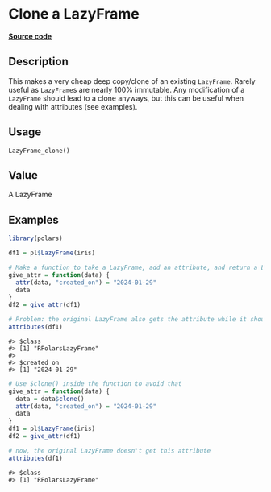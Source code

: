 

# Clone a LazyFrame

[**Source code**](https://github.com/pola-rs/r-polars/tree/main/R/lazyframe__lazy.R#L1770)

## Description

This makes a very cheap deep copy/clone of an existing
<code>LazyFrame</code>. Rarely useful as <code>LazyFrame</code>s are
nearly 100% immutable. Any modification of a <code>LazyFrame</code>
should lead to a clone anyways, but this can be useful when dealing with
attributes (see examples).

## Usage

<pre><code class='language-R'>LazyFrame_clone()
</code></pre>

## Value

A LazyFrame

## Examples

``` r
library(polars)

df1 = pl$LazyFrame(iris)

# Make a function to take a LazyFrame, add an attribute, and return a LazyFrame
give_attr = function(data) {
  attr(data, "created_on") = "2024-01-29"
  data
}
df2 = give_attr(df1)

# Problem: the original LazyFrame also gets the attribute while it shouldn't!
attributes(df1)
```

    #> $class
    #> [1] "RPolarsLazyFrame"
    #> 
    #> $created_on
    #> [1] "2024-01-29"

``` r
# Use $clone() inside the function to avoid that
give_attr = function(data) {
  data = data$clone()
  attr(data, "created_on") = "2024-01-29"
  data
}
df1 = pl$LazyFrame(iris)
df2 = give_attr(df1)

# now, the original LazyFrame doesn't get this attribute
attributes(df1)
```

    #> $class
    #> [1] "RPolarsLazyFrame"
